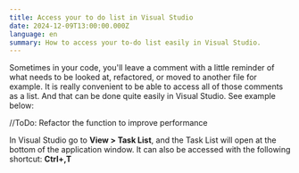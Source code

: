 ```yaml
---
title: Access your to do list in Visual Studio
date: 2024-12-09T13:00:00.000Z
language: en
summary: How to access your to-do list easily in Visual Studio.
---
```

Sometimes in your code, you'll leave a comment with a little reminder of what needs to be looked at, refactored, or moved to another file for example. It is really convenient to be able to access all of those comments as a list. And that can be done quite easily in Visual Studio. See example below:

//ToDo: Refactor the function to improve performance

In Visual Studio go to **View > Task List**, and the Task List will open at the bottom of the application window. It can also be accessed with the following shortcut: **Ctrl+\,T**
